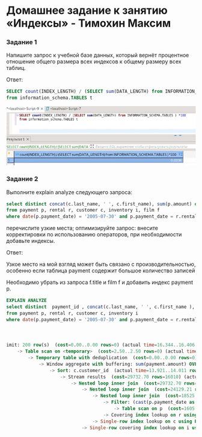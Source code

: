 # Домашнее задание к занятию «Индексы» - Тимохин Максим 

### Задание 1

Напишите запрос к учебной базе данных, который вернёт процентное отношение общего размера всех индексов к общему размеру всех таблиц.

Ответ:

```sql
SELECT count(INDEX_LENGTH) / (SELECT sum(DATA_LENGTH) from INFORMATION_SCHEMA.TABLES ) *100 
from information_schema.TABLES t
```

![1](https://github.com/MrAgrippa/bd-ib-homework/blob/main/img/12-05/1.JPG)

### Задание 2

Выполните explain analyze следующего запроса:
```sql
select distinct concat(c.last_name, ' ', c.first_name), sum(p.amount) over (partition by c.customer_id, f.title)
from payment p, rental r, customer c, inventory i, film f
where date(p.payment_date) = '2005-07-30' and p.payment_date = r.rental_date and r.customer_id = c.customer_id and i.inventory_id = r.inventory_id
```
перечислите узкие места;
оптимизируйте запрос: внесите корректировки по использованию операторов, при необходимости добавьте индексы.

Ответ: 

Узкое место на мой взгляд может быть связано с производительностью, особенно если таблица payment содержит большое количество записей

Необходимо убрать из запроса f.title и film f и добавить индекс payment p.

```sql
EXPLAIN ANALYZE
select distinct  payment_id , concat(c.last_name, ' ', c.first_name ), payment_date, sum(p.amount) over (partition by c.customer_id ) 
from payment p, rental r, customer c, inventory i
where date(p.payment_date) = '2005-07-30' and p.payment_date = r.rental_date and r.customer_id = c.customer_id and i.inventory_id = r.inventory_id



imit: 200 row(s)  (cost=0.00..0.00 rows=0) (actual time=16.344..16.406 rows=200 loops=1)
    -> Table scan on <temporary>  (cost=2.50..2.50 rows=0) (actual time=16.341..16.392 rows=200 loops=1)
        -> Temporary table with deduplication  (cost=0.00..0.00 rows=0) (actual time=16.337..16.337 rows=642 loops=1)
            -> Window aggregate with buffering: sum(payment.amount) OVER (PARTITION BY c.customer_id )   (actual time=13.988..15.890 rows=642 loops=1)
                -> Sort: c.customer_id  (actual time=13.921..14.011 rows=642 loops=1)
                    -> Stream results  (cost=29732.70 rows=16010) (actual time=0.114..13.538 rows=642 loops=1)
                        -> Nested loop inner join  (cost=29732.70 rows=16010) (actual time=0.105..12.946 rows=642 loops=1)
                            -> Nested loop inner join  (cost=24129.21 rows=16010) (actual time=0.100..11.724 rows=642 loops=1)
                                -> Nested loop inner join  (cost=18525.72 rows=16010) (actual time=0.089..10.789 rows=642 loops=1)
                                    -> Filter: (cast(p.payment_date as date) = '2005-07-30')  (cost=1605.55 rows=15813) (actual time=0.072..8.721 rows=634 loops=1)
                                        -> Table scan on p  (cost=1605.55 rows=15813) (actual time=0.056..6.565 rows=16044 loops=1)
                                    -> Covering index lookup on r using rental_date (rental_date=p.payment_date)  (cost=0.97 rows=1) (actual time=0.002..0.003 rows=1 loops=634)
                                -> Single-row index lookup on c using PRIMARY (customer_id=r.customer_id)  (cost=0.25 rows=1) (actual time=0.001..0.001 rows=1 loops=642)
                            -> Single-row covering index lookup on i using PRIMARY (inventory_id=r.inventory_id)  (cost=0.25 rows=1) (actual time=0.002..0.002 rows=1 loops=642)
